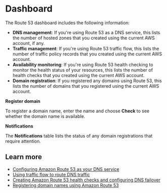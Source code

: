 # Dashboard<a name="dashboard"></a>

The Route 53 dashboard includes the following information:
+ **DNS management**: If you're using Route 53 as a DNS service, this lists the number of hosted zones that you created using the current AWS account, if any\.
+ **Traffic management**: If you're using Route 53 traffic flow, this lists the number of traffic policy records that you created using the current AWS account\.
+ **Availability monitoring**: If you're using Route 53 health checking to monitor the health status of your resources, this lists the number of health checks that you created using the current AWS account\.
+ **Domain registration**: If you registered any domains using Route 53, this lists the number of domains that you registered using the current AWS account\.

**Register domain**

To register a domain name, enter the name and choose **Check** to see whether the domain name is available\.

**Notifications**

The **Notifications** table lists the status of any domain registrations that require attention\.

## Learn more<a name="dashboard-learn-more"></a>
+ [Configuring Amazon Route 53 as your DNS service](https://docs.aws.amazon.com/Route53/latest/DeveloperGuide/dns-configuring.html)
+ [Using traffic flow to route DNS traffic](https://docs.aws.amazon.com/Route53/latest/DeveloperGuide/traffic-flow.html)
+ [Creating Amazon Route 53 health checks and configuring DNS failover](https://docs.aws.amazon.com/Route53/latest/DeveloperGuide/dns-failover.html)
+ [Registering domain names using Amazon Route 53](https://docs.aws.amazon.com/Route53/latest/DeveloperGuide/registrar.html)